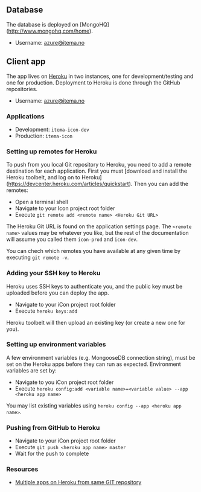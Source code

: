 ## Database

The database is deployed on [MongoHQ] (http://www.mongohq.com/home).
- Username: azure@itema.no

## Client app 

The app lives on [Heroku](https://id.heroku.com/login) in two instances, one for development/testing and one for production. Deployment to Heroku is done through the GitHub repositories. 

- Username: azure@itema.no

### Applications

- Development: `itema-icon-dev`
- Production: `itema-icon`

### Setting up remotes for Heroku

To push from you local Git repository to Heroku, you need to add a remote destination for each application. First you must [download and install the Heroku toolbelt, and log on to Heroku] (https://devcenter.heroku.com/articles/quickstart). Then you can add the remotes:

- Open a terminal shell
- Navigate to your Icon project root folder
- Execute `git remote add <remote name> <Heroku Git URL>`
 
The Heroku Git URL is found on the application settings page. The `<remote name>` values may be whatever you like, but the rest of the documentation will assume you called them `icon-prod` and `icon-dev`.

You can chech which remotes you have available at any given time by executing `git remote -v`.

### Adding your SSH key to Heroku

Heroku uses SSH keys to authenticate you, and the public key must be uploaded before you can deploy the app. 

- Navigate to your iCon project root folder
- Execute `heroku keys:add`

Heroku toolbelt will then upload an existing key (or create a new one for you). 

### Setting up environment variables

A few environment variables (e.g. MongooseDB connection string), must be set on the Heroku apps before they can run as expected. Environment variables are set by:

- Navigate to you iCon project root folder
- Execute `heroku config:add <variable name>=<variable value> --app <heroku app name>`

You may list existing variables using `heroku config --app <heroku app name>`.

### Pushing from GitHub to Heroku

- Navigate to your iCon project root folder
- Execute `git push <heroku app name> master`
- Wait for the push to complete

### Resources

- [Multiple apps on Heroku from same GIT repository](http://tanyanam.com/technology/multiple-apps-on-heroku-from-the-same-git-repository)